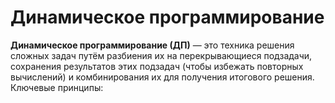 # Динамическое программирование
**Динамическое программирование (ДП)** — это техника решения сложных задач путём разбиения их на перекрывающиеся подзадачи, сохранения результатов этих подзадач (чтобы избежать повторных вычислений) и комбинирования их для получения итогового решения. Ключевые принципы:


